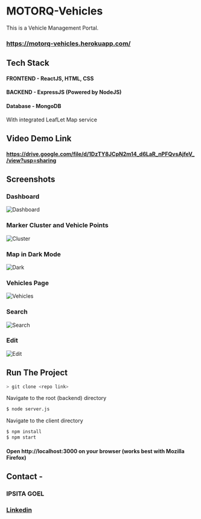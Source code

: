 # MOTORQ-Vehicles
This is a Vehicle Management Portal.
### https://motorq-vehicles.herokuapp.com/


## Tech Stack
#### FRONTEND - ReactJS, HTML, CSS
#### BACKEND - ExpressJS (Powered by NodeJS)
#### Database - MongoDB
With integrated LeafLet Map service

## Video Demo Link
#### https://drive.google.com/file/d/1DzTY8JCpN2m14_d6LaR_nPFQvsAjfeV_/view?usp=sharing

## Screenshots 
### Dashboard
![Dashboard](https://user-images.githubusercontent.com/45857758/136951808-94cc3efa-cb2f-440b-9a85-74d7d34c400b.png)
### Marker Cluster and Vehicle Points
![Cluster](https://user-images.githubusercontent.com/45857758/136952116-f95c426f-2182-42a4-903e-64d70715ed52.png)
### Map in Dark Mode
![Dark](https://user-images.githubusercontent.com/45857758/136952313-76ec3a03-3179-4cd9-a612-9dafa6feca4e.png)
### Vehicles Page
![Vehicles](https://user-images.githubusercontent.com/45857758/136952604-a83add8f-dcee-4531-be7b-16c553472dcc.png)
### Search
![Search](https://user-images.githubusercontent.com/45857758/136952791-480a3596-04bb-407a-887d-e1e76cced6aa.png)
### Edit
![Edit](https://user-images.githubusercontent.com/45857758/136953134-77582c63-0274-4f28-8f93-542ee0788efb.PNG)

## Run The Project 
```sh
> git clone <repo link>
```
Navigate to the root (backend) directory
```sh
$ node server.js
```
Navigate to the client directory
```sh
$ npm install
$ npm start
```
#### Open http://localhost:3000 on your browser (works best with Mozilla Firefox)

## Contact -
### IPSITA GOEL
### [Linkedin](https://www.linkedin.com/in/ipsitagoel/)
